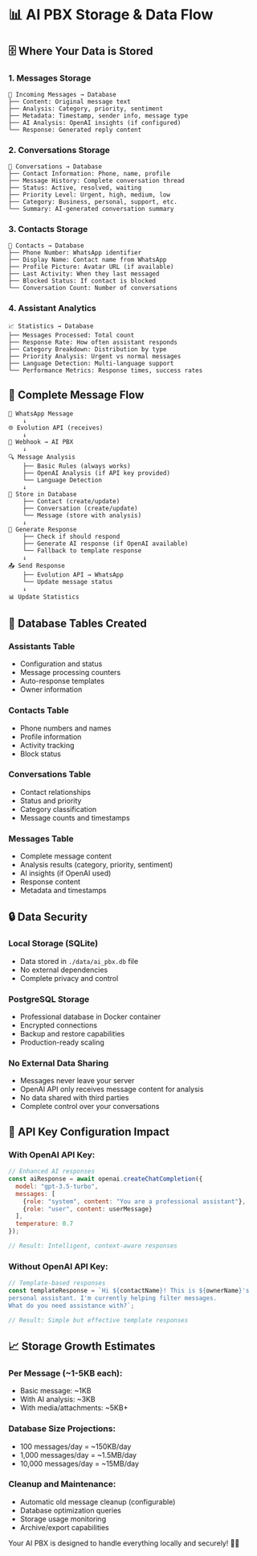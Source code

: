 # 📊 AI PBX Storage & Data Flow

## 🗄️ **Where Your Data is Stored**

### **1. Messages Storage**
```
📧 Incoming Messages → Database
├── Content: Original message text
├── Analysis: Category, priority, sentiment  
├── Metadata: Timestamp, sender info, message type
├── AI Analysis: OpenAI insights (if configured)
└── Response: Generated reply content
```

### **2. Conversations Storage**
```
💬 Conversations → Database
├── Contact Information: Phone, name, profile
├── Message History: Complete conversation thread
├── Status: Active, resolved, waiting
├── Priority Level: Urgent, high, medium, low
├── Category: Business, personal, support, etc.
└── Summary: AI-generated conversation summary
```

### **3. Contacts Storage**
```
👤 Contacts → Database  
├── Phone Number: WhatsApp identifier
├── Display Name: Contact name from WhatsApp
├── Profile Picture: Avatar URL (if available)
├── Last Activity: When they last messaged
├── Blocked Status: If contact is blocked
└── Conversation Count: Number of conversations
```

### **4. Assistant Analytics**
```
📈 Statistics → Database
├── Messages Processed: Total count
├── Response Rate: How often assistant responds
├── Category Breakdown: Distribution by type
├── Priority Analysis: Urgent vs normal messages
├── Language Detection: Multi-language support
└── Performance Metrics: Response times, success rates
```

## 🔄 **Complete Message Flow**

```
📱 WhatsApp Message
    ↓
🌐 Evolution API (receives)
    ↓  
📡 Webhook → AI PBX
    ↓
🔍 Message Analysis
    ├── Basic Rules (always works)
    ├── OpenAI Analysis (if API key provided)
    └── Language Detection
    ↓
💾 Store in Database
    ├── Contact (create/update)
    ├── Conversation (create/update)
    └── Message (store with analysis)
    ↓
🤖 Generate Response
    ├── Check if should respond
    ├── Generate AI response (if OpenAI available)
    └── Fallback to template response
    ↓
📤 Send Response
    ├── Evolution API → WhatsApp
    └── Update message status
    ↓
📊 Update Statistics
```

## 🎯 **Database Tables Created**

### **Assistants Table**
- Configuration and status
- Message processing counters  
- Auto-response templates
- Owner information

### **Contacts Table**
- Phone numbers and names
- Profile information
- Activity tracking
- Block status

### **Conversations Table**  
- Contact relationships
- Status and priority
- Category classification
- Message counts and timestamps

### **Messages Table**
- Complete message content
- Analysis results (category, priority, sentiment)
- AI insights (if OpenAI used)
- Response content
- Metadata and timestamps

## 🔒 **Data Security**

### **Local Storage (SQLite)**
- Data stored in `./data/ai_pbx.db` file
- No external dependencies
- Complete privacy and control

### **PostgreSQL Storage**
- Professional database in Docker container
- Encrypted connections
- Backup and restore capabilities
- Production-ready scaling

### **No External Data Sharing**
- Messages never leave your server
- OpenAI API only receives message content for analysis
- No data shared with third parties
- Complete control over your conversations

## 🚀 **API Key Configuration Impact**

### **With OpenAI API Key:**
```javascript
// Enhanced AI responses
const aiResponse = await openai.createChatCompletion({
  model: "gpt-3.5-turbo",
  messages: [
    {role: "system", content: "You are a professional assistant"},
    {role: "user", content: userMessage}
  ],
  temperature: 0.7
});

// Result: Intelligent, context-aware responses
```

### **Without OpenAI API Key:**
```javascript
// Template-based responses
const templateResponse = `Hi ${contactName}! This is ${ownerName}'s 
personal assistant. I'm currently helping filter messages. 
What do you need assistance with?`;

// Result: Simple but effective template responses
```

## 📈 **Storage Growth Estimates**

### **Per Message (~1-5KB each):**
- Basic message: ~1KB
- With AI analysis: ~3KB  
- With media/attachments: ~5KB+

### **Database Size Projections:**
- 100 messages/day = ~150KB/day
- 1,000 messages/day = ~1.5MB/day
- 10,000 messages/day = ~15MB/day

### **Cleanup and Maintenance:**
- Automatic old message cleanup (configurable)
- Database optimization queries
- Storage usage monitoring
- Archive/export capabilities

Your AI PBX is designed to handle everything locally and securely! 🔐✨